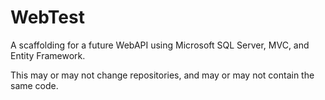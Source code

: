 # WebTest

A scaffolding for a future WebAPI using Microsoft SQL Server,
MVC, and Entity Framework.

This may or may not change repositories, and may or may not contain
the same code.